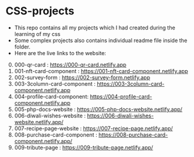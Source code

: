 # CSS-projects
- This repo contains all my projects which I had created during the learning of my css
- Some complex projects also contains individual readme file inside the folder.
- Here are the live links to the website:

0) 000-qr-card : https://000-qr-card.netlify.app
1) 001-nft-card-component : https://001-nft-card-component.netlify.app
2) 002-survey-form : https://002-survey-form.netlify.app
3) 003-3column-card-component : https://003-3column-card-component.netlify.app
4) 004-profile-card-component: https://004-profile-card-component.netlify.app
5) 005-php-docs-website : https://005-php-docs-website.netlify.app/
6) 006-diwali-wishes-website : https://006-diwali-wishes-website.netlify.app/
7) 007-recipe-page-website : https://007-recipe-page.netlify.app/
8) 008-purchase-card-component : https://008-purchase-card-component.netlify.app/
9) 009-tribute-page : https://009-tribute-page.netlify.app/
   
